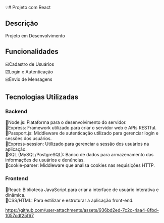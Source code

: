 :bulb:# Projeto com React
## Descrição
Projeto em Desenvolvimento

## Funcionalidades
:ballot_box_with_check:Cadastro de Usuários<br>
:ballot_box_with_check:Login e Autenticação<br>
:ballot_box_with_check:Envio de Mensagens<br>

## Tecnologias Utilizadas

### Backend
:diamond_shape_with_a_dot_inside:Node.js: Plataforma para o desenvolvimento do servidor.<br>
:diamond_shape_with_a_dot_inside:Express: Framework utilizado para criar o servidor web e APIs RESTful.<br>
:diamond_shape_with_a_dot_inside:Passport.js: Middleware de autenticação utilizado para gerenciar login e sessões dos usuários.<br>
:diamond_shape_with_a_dot_inside:Express-session: Utilizado para gerenciar a sessão dos usuários na aplicação.<br>
:diamond_shape_with_a_dot_inside:SQL (MySQL/PostgreSQL): Banco de dados para armazenamento das informações de usuários e denúncias.<br>
:diamond_shape_with_a_dot_inside:cookie-parser: Middleware que analisa cookies nas requisições HTTP.<br>
### Frontend
:diamond_shape_with_a_dot_inside:React: Biblioteca JavaScript para criar a interface de usuário interativa e dinâmica.<br>
:diamond_shape_with_a_dot_inside:CSS/HTML: Para estilizar e estruturar a aplicação front-end.<br>


https://github.com/user-attachments/assets/936bd2ed-7c2c-4aa4-8fbd-1057cdf25f67



